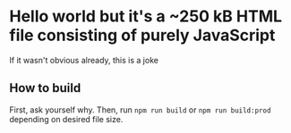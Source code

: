 # Hello world but it's a ~250 kB HTML file consisting of purely JavaScript

If it wasn't obvious already, this is a joke

## How to build

First, ask yourself why. Then, run `npm run build` or `npm run build:prod`
depending on desired file size.

